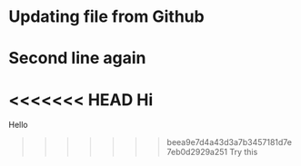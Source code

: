 # Updating file from Github

# Second line again
<<<<<<< HEAD
Hi
=======
Hello
>>>>>>> beea9e7d4a43d3a7b3457181d7e7eb0d2929a251
Try this
